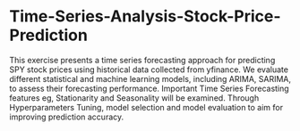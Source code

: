 # Time-Series-Analysis-Stock-Price-Prediction
This exercise presents a time series forecasting approach for predicting SPY stock prices using historical data collected from yfinance. We evaluate different statistical and machine learning models, including ARIMA, SARIMA, to assess their forecasting performance. Important Time Series Forecasting features eg, Stationarity and Seasonality will be examined. Through Hyperparameters Tuning, model selection and model evaluation to aim for improving prediction accuracy.

